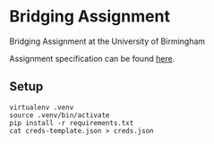 # Bridging Assignment

Bridging Assignment at the University of Birmingham

Assignment specification can be found [here](Assignment.md).

## Setup

```
virtualenv .venv
source .venv/bin/activate
pip install -r requirements.txt
cat creds-template.json > creds.json
```